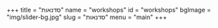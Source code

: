 +++
title = "סדנאות"
name = "workshops"
id = "workshops"
bgImage = "img/slider-bg.jpg"
slug = "סדנאות"
menu = "main"
+++
